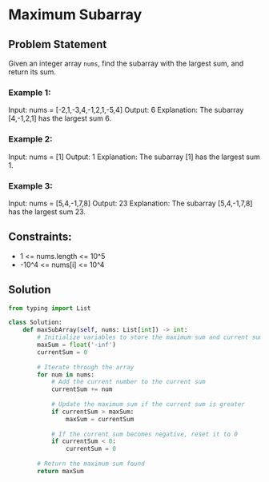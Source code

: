 # Maximum Subarray

## Problem Statement

Given an integer array `nums`, find the subarray with the largest sum, and return its sum.

### Example 1:

Input: nums = [-2,1,-3,4,-1,2,1,-5,4]
Output: 6
Explanation: The subarray [4,-1,2,1] has the largest sum 6.

### Example 2:

Input: nums = [1]
Output: 1
Explanation: The subarray [1] has the largest sum 1.

### Example 3:

Input: nums = [5,4,-1,7,8]
Output: 23
Explanation: The subarray [5,4,-1,7,8] has the largest sum 23.

## Constraints:

- 1 <= nums.length <= 10^5
- -10^4 <= nums[i] <= 10^4

## Solution

```python
from typing import List

class Solution:
    def maxSubArray(self, nums: List[int]) -> int:
        # Initialize variables to store the maximum sum and current sum
        maxSum = float('-inf')
        currentSum = 0
        
        # Iterate through the array
        for num in nums:
            # Add the current number to the current sum
            currentSum += num
            
            # Update the maximum sum if the current sum is greater
            if currentSum > maxSum:
                maxSum = currentSum
            
            # If the current sum becomes negative, reset it to 0
            if currentSum < 0:
                currentSum = 0
        
        # Return the maximum sum found
        return maxSum

